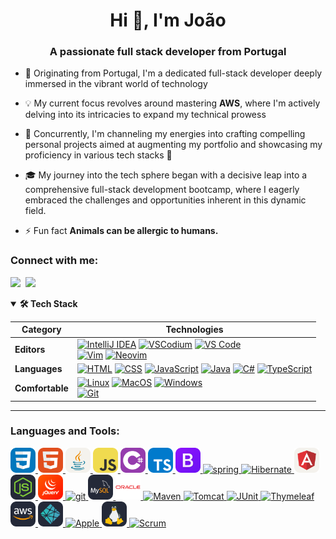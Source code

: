 <h1 align="center">Hi 👋, I'm João</h1>
<h3 align="center">A passionate full stack developer from Portugal</h3>

- 🚀 Originating from Portugal, I'm a dedicated full-stack developer deeply immersed in the vibrant world of technology
  
- 💡 My current focus revolves around mastering **AWS**, where I'm actively delving into its intricacies to expand my technical prowess

- 💼 Concurrently, I'm channeling my energies into crafting compelling personal projects aimed at augmenting my portfolio and showcasing my proficiency in various tech stacks 🤘

- 🎓 My journey into the tech sphere began with a decisive leap into a comprehensive full-stack development bootcamp, where I eagerly embraced the challenges and opportunities inherent in this dynamic field.

- ⚡ Fun fact **Animals can be allergic to humans.**

<h3 align="left">Connect with me:</h3>
<p>
   <kbd>
      <a href="mailto:joaomarquesgomes94@gmail.com" title="Email Address"><img src="https://img.shields.io/badge/Mail-8B89CC?style=flat&logo=protonmail&logoColor=white" /></a> 
      <a href="https://www.linkedin.com/in/jmarquesgomes/" title="LinkedIn - João Gomes"><img src="https://img.shields.io/badge/-João%20Gomes-0072b1?style=flat&logo=Linkedin&logoColor=white" /></a>
  </kbd>
</p>

<!-- Tech Stack -->  
<details open>
  <summary><b>🛠️ Tech Stack</b></summary>
    <p>
       
<!-- Tech Stack -->
| **Category** | **Technologies** |
| - | - |
**Editors** | [![IntelliJ IDEA](https://img.shields.io/badge/IntelliJ_IDEA-E33568?style=flat&logo=intellij-idea&logoColor=white)](https://www.vim.org/) [![VSCodium](https://img.shields.io/badge/VSCodium-2F80ED?style=flat&logo=VSCodium&logoColor=white)](https://vscodium.com/) [![VS Code](https://img.shields.io/static/v1?label=&message=VS%20Code&color=9013FE&logo=visualstudiocode&logoColor=FFFFFF)](https://code.visualstudio.com/)<br> [![Vim](https://img.shields.io/badge/Vim-11AB00?style=flat&logo=Vim&logoColor=white)](https://github.com/vim/vim) [![Neovim](https://img.shields.io/badge/Neovim-57A143?style=flat&logo=Neovim&logoColor=white)](https://www.vim.org/) 
**Languages** | [![HTML](https://img.shields.io/badge/HTML-FF5733?style=flat&logo=html5&logoColor=white)](https://html.spec.whatwg.org/) [![CSS](https://img.shields.io/badge/CSS-007FFF?style=flat&logo=css3&logoColor=white)](https://www.w3.org/TR/CSS/#css) [![JavaScript](https://img.shields.io/badge/Javascript-F7DF1E?style=flat&logo=javascript&logoColor=white)](https://www.javascript.com/) [![Java](https://img.shields.io/badge/Java-ED8B00?style=flat&logo=openjdk&logoColor=white)](https://www.java.com/)  [![C#](https://img.shields.io/badge/C%23-800080?style=flat&logo=csharp&logoColor=white)](https://docs.microsoft.com/en-us/dotnet/csharp/) [![TypeScript](https://img.shields.io/badge/TypeScript-3178C6?style=flat&logo=typescript&logoColor=white)](https://www.typescriptlang.org/)
**Comfortable** | [![Linux](https://img.shields.io/badge/Linux-BA3E3E?style=flat&logo=linux&logoColor=white)](https://www.linux.org/) [![MacOS](https://img.shields.io/badge/MacOS-343434?style=flat&logo=apple&logoColor=white)](https://support.apple.com/downloads/macos) [![Windows](https://img.shields.io/badge/Windows-0078D6?style=flat&logo=windows&logoColor=white)](https://www.microsoft.com/en-us/software-download)<br> [![Git](https://img.shields.io/badge/Git-E44C30?style=flat&logo=git&logoColor=white)](https://git-scm.com/) 

----
</p>
</details>




<h3 align="left">Languages and Tools:</h3>
<p align="left"> 
    <!-- Languages -->
    <a href="https://www.w3schools.com/css/" target="_blank" rel="noreferrer"> 
        <img src="https://raw.githubusercontent.com/tandpfun/skill-icons/65dea6c4eaca7da319e552c09f4cf5a9a8dab2c8/icons/CSS.svg" alt="css3" width="40" height="40"/> 
    </a> 
    <a href="https://www.w3.org/html/" target="_blank" rel="noreferrer"> 
        <img src="https://raw.githubusercontent.com/tandpfun/skill-icons/65dea6c4eaca7da319e552c09f4cf5a9a8dab2c8/icons/HTML.svg" alt="html5" width="40" height="40"/> 
    </a> 
    <a href="https://www.java.com" target="_blank" rel="noreferrer"> 
        <img src="https://raw.githubusercontent.com/tandpfun/skill-icons/65dea6c4eaca7da319e552c09f4cf5a9a8dab2c8/icons/Java-Light.svg" alt="java" width="40" height="40"/> 
    </a> 
    <a href="https://developer.mozilla.org/en-US/docs/Web/JavaScript" target="_blank" rel="noreferrer"> 
        <img src="https://raw.githubusercontent.com/tandpfun/skill-icons/65dea6c4eaca7da319e552c09f4cf5a9a8dab2c8/icons/JavaScript.svg" alt="javascript" width="40" height="40"/> 
    </a>
    <a href="https://docs.microsoft.com/en-us/dotnet/csharp/" target="_blank" rel="noreferrer"> 
        <img src="https://raw.githubusercontent.com/tandpfun/skill-icons/65dea6c4eaca7da319e552c09f4cf5a9a8dab2c8/icons/CS.svg" alt="C#" width="40" height="40"/> 
    </a>
    <a href="https://www.typescriptlang.org" target="_blank" rel="noreferrer">
    <img src="https://raw.githubusercontent.com/tandpfun/skill-icons/65dea6c4eaca7da319e552c09f4cf5a9a8dab2c8/icons/TypeScript.svg" alt="typescript" width="40" height="40"/>
    </a>
    <!-- Frameworks -->
    <a href="https://getbootstrap.com" target="_blank" rel="noreferrer"> 
        <img src="https://raw.githubusercontent.com/tandpfun/skill-icons/65dea6c4eaca7da319e552c09f4cf5a9a8dab2c8/icons/Bootstrap.svg" alt="bootstrap" width="40" height="40"/> 
    </a> 
    <a href="https://spring.io/" target="_blank" rel="noreferrer"> 
        <img src="https://www.vectorlogo.zone/logos/springio/springio-icon.svg" alt="spring" width="40" height="40"/> 
    </a> 
    <a href="https://hibernate.org/" target="_blank" rel="noreferrer"> 
        <img src="https://www.vectorlogo.zone/logos/hibernate/hibernate-icon.svg" alt="Hibernate" width="40" height="40"/> 
    </a> 
  <a href="https://angular.io" target="_blank" rel="noreferrer">
    <img src="https://raw.githubusercontent.com/tandpfun/skill-icons/65dea6c4eaca7da319e552c09f4cf5a9a8dab2c8/icons/Angular-Light.svg" alt="angular" width="40" height="40"/>
    </a>
    <a href="https://nodejs.org" target="_blank" rel="noreferrer"> 
        <img src="https://raw.githubusercontent.com/tandpfun/skill-icons/65dea6c4eaca7da319e552c09f4cf5a9a8dab2c8/icons/NodeJS-Dark.svg" alt="nodejs" width="40" height="40"/> 
    </a> 
    <a href="https://jquery.com/" target="_blank" rel="noreferrer"> 
        <img src="https://raw.githubusercontent.com/tandpfun/skill-icons/65dea6c4eaca7da319e552c09f4cf5a9a8dab2c8/icons/JQuery.svg" alt="jQuery" width="40" height="40"/> 
    </a>
    <!-- Tools -->
    <a href="https://git-scm.com/" target="_blank" rel="noreferrer"> 
        <img src="https://www.vectorlogo.zone/logos/git-scm/git-scm-icon.svg" alt="git" width="40" height="40"/> 
    </a> 
    <a href="https://www.mysql.com/" target="_blank" rel="noreferrer"> 
        <img src="https://raw.githubusercontent.com/tandpfun/skill-icons/65dea6c4eaca7da319e552c09f4cf5a9a8dab2c8/icons/MySQL-Dark.svg" alt="mysql" width="40" height="40"/> 
    </a> 
    <a href="https://www.oracle.com/" target="_blank" rel="noreferrer"> 
        <img src="https://raw.githubusercontent.com/devicons/devicon/master/icons/oracle/oracle-original.svg" alt="oracle" width="40" height="40"/> 
    </a>
    <a href="https://maven.apache.org/" target="_blank" rel="noreferrer"> 
        <img src="https://www.vectorlogo.zone/logos/apache_maven/apache_maven-icon.svg" alt="Maven" width="40" height="40"/> 
    </a> 
    <a href="https://tomcat.apache.org/" target="_blank" rel="noreferrer"> 
        <img src="https://www.vectorlogo.zone/logos/apache_tomcat/apache_tomcat-icon.svg" alt="Tomcat" width="40" height="40"/> 
    </a> 
    <a href="https://junit.org/" target="_blank" rel="noreferrer"> 
        <img src="https://junit.org/junit5/assets/img/junit5-logo.png" alt="JUnit" width="40" height="40"/> 
    </a> 
    <a href="https://www.thymeleaf.org/" target="_blank" rel="noreferrer"> 
        <img src="https://www.thymeleaf.org/doc/images/thymeleaf.png" alt="Thymeleaf" width="40" height="40"/> 
    </a>
    <!-- Platforms -->
    <a href="https://aws.amazon.com/" target="_blank" rel="noreferrer"> 
        <img src="https://raw.githubusercontent.com/tandpfun/skill-icons/65dea6c4eaca7da319e552c09f4cf5a9a8dab2c8/icons/AWS-Dark.svg" alt="AWS" width="40" height="40"/> 
    </a> 
    <a href="https://www.netlify.com/" target="_blank" rel="noreferrer"> 
        <img src="https://raw.githubusercontent.com/tandpfun/skill-icons/65dea6c4eaca7da319e552c09f4cf5a9a8dab2c8/icons/Netlify-Dark.svg" alt="Netlify" width="40" height="40"/> 
    </a> 
    <a href="https://www.apple.com/" target="_blank" rel="noreferrer"> 
        <img src="https://raw.githubusercontent.com/tandpfun/skill-icons/65dea6c4eaca7da319e552c09f4cf5a9a8dab2c8/icons/Apple-Dark.svg" alt="Apple" width="40" height="40"/>
    </a>
   <a href="https://www.linux.org/" target="_blank" rel="noreferrer"> 
        <img src="https://raw.githubusercontent.com/tandpfun/skill-icons/65dea6c4eaca7da319e552c09f4cf5a9a8dab2c8/icons/Linux-Dark.svg" alt="linux" width="40" height="40"/> 
    </a>
    <!-- Methodologies -->
    <a href="https://www.scrum.org/" target="_blank" rel="noreferrer"> 
        <img src="https://seeklogo.com/images/S/scrum-logo-B057CBD9B8-seeklogo.com.png" alt="Scrum" width="40" height="40"/>
    </a>
</p>
